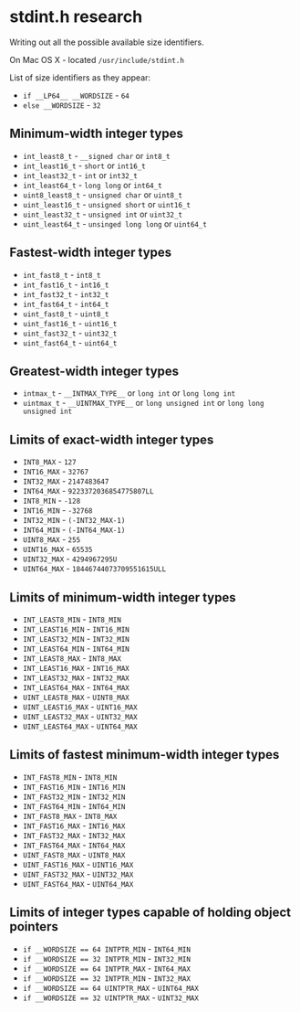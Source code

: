 stdint.h research
=================
Writing out all the possible available size identifiers.

On Mac OS X - located `/usr/include/stdint.h`

List of size identifiers as they appear:

* `if __LP64__ __WORDSIZE` - `64`
* `else __WORDSIZE` - `32`

## Minimum-width integer types
* `int_least8_t` - `__signed char` or `int8_t`
* `int_least16_t` - `short` or `int16_t`
* `int_least32_t` - `int` or `int32_t`
* `int_least64_t` - `long long` or `int64_t`
* `uint8_least8_t` - `unsigned char` or `uint8_t`
* `uint_least16_t` - `unsigned short` or `uint16_t`
* `uint_least32_t` - `unsigned int` or `uint32_t`
* `uint_least64_t` - `unsinged long long` or `uint64_t`

## Fastest-width integer types
* `int_fast8_t` - `int8_t`
* `int_fast16_t` - `int16_t`
* `int_fast32_t` - `int32_t`
* `int_fast64_t` - `int64_t`
* `uint_fast8_t` - `uint8_t`
* `uint_fast16_t` - `uint16_t`
* `uint_fast32_t` - `uint32_t`
* `uint_fast64_t` - `uint64_t`

## Greatest-width integer types
* `intmax_t` - `__INTMAX_TYPE__` or `long int` or `long long int`
* `uintmax_t` - `__UINTMAX_TYPE__` or `long unsigned int` or `long long unsigned int`

## Limits of exact-width integer types
* `INT8_MAX` - `127`
* `INT16_MAX` - `32767`
* `INT32_MAX` - `2147483647`
* `INT64_MAX` - `9223372036854775807LL`
* `INT8_MIN` - `-128`
* `INT16_MIN` - `-32768`
* `INT32_MIN` - `(-INT32_MAX-1)`
* `INT64_MIN` - `(-INT64_MAX-1)`
* `UINT8_MAX` - `255`
* `UINT16_MAX` - `65535`
* `UINT32_MAX` - `4294967295U`
* `UINT64_MAX` - `18446744073709551615ULL`

## Limits of minimum-width integer types
* `INT_LEAST8_MIN` - `INT8_MIN`
* `INT_LEAST16_MIN` - `INT16_MIN`
* `INT_LEAST32_MIN` - `INT32_MIN`
* `INT_LEAST64_MIN` - `INT64_MIN`
* `INT_LEAST8_MAX` - `INT8_MAX`
* `INT_LEAST16_MAX` - `INT16_MAX`
* `INT_LEAST32_MAX` - `INT32_MAX`
* `INT_LEAST64_MAX` - `INT64_MAX`
* `UINT_LEAST8_MAX` - `UINT8_MAX`
* `UINT_LEAST16_MAX` - `UINT16_MAX`
* `UINT_LEAST32_MAX` - `UINT32_MAX`
* `UINT_LEAST64_MAX` - `UINT64_MAX`

## Limits of fastest minimum-width integer types
* `INT_FAST8_MIN` - `INT8_MIN`
* `INT_FAST16_MIN` - `INT16_MIN`
* `INT_FAST32_MIN` - `INT32_MIN`
* `INT_FAST64_MIN` - `INT64_MIN`
* `INT_FAST8_MAX` - `INT8_MAX`
* `INT_FAST16_MAX` - `INT16_MAX`
* `INT_FAST32_MAX` - `INT32_MAX`
* `INT_FAST64_MAX` - `INT64_MAX`
* `UINT_FAST8_MAX` - `UINT8_MAX`
* `UINT_FAST16_MAX` - `UINT16_MAX`
* `UINT_FAST32_MAX` - `UINT32_MAX`
* `UINT_FAST64_MAX` - `UINT64_MAX`

## Limits of integer types capable of holding object pointers
* `if __WORDSIZE == 64 INTPTR_MIN` - `INT64_MIN`
* `if __WORDSIZE == 32 INTPTR_MIN` - `INT32_MIN`
* `if __WORDSIZE == 64 INTPTR_MAX` - `INT64_MAX`
* `if __WORDSIZE == 32 INTPTR_MIN` - `INT32_MAX`
* `if __WORDSIZE == 64 UINTPTR_MAX` - `UINT64_MAX`
* `if __WORDSIZE == 32 UINTPTR_MAX` - `UINT32_MAX`

